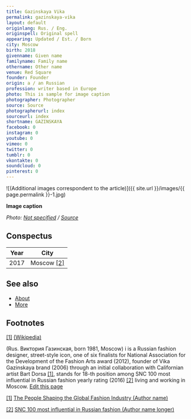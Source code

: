 ```yaml
---
title: Gazinskaya Vika
permalink: gazinskaya-vika
layout: default
originlang: Rus. / Eng.
originspell: Original spell
appearing: Updated / Est. / Born
city: Moscow
birth: 2018
givenname: Given name
familyname: Family name
othername: Other name
venue: Red Square
founder: Founder
origin: a / an Russian
profession: writer based in Europe
photo: This is sample for image caption
photographer: Photographer
source: Source
photographerurl: index
sourceurl: index
shortname: GAZINSKAYA
facebook: 0
instagram: 0
youtube: 0
vimeo: 0
twitter: 0
tumblr: 0
vkontakte: 0
soundcloud: 0
pinterest: 0
---
```


![(Additional images correspondent to the article)]({{ site.url }}/images/{{ page.permalink }}-1.jpg)

**Image caption**

*Photo: [Not specified](index) / [Source](index)*

## Сonspectus

|Year|City|
|-|-|
|2017|Moscow <span id="a2">[\[2\]](#f2)</span>|

## See also

+ [About](index)
+ [More](index)

## Footnotes

[[1]](#a1) <span id="f1"></span> [(Wikipedia)](index)



(Rus. Виктория Газинская, born 1981, Moscow) i is a Russian fashion designer, street-style icon, one of six finalists for National Association for the Development of the Fashion Arts award (2012), founder of Vika Gazinskaya brand (2006) through an initial collaboration with Californian artist Bart Dorsa <span id="a1">[\[1\]](#f1)</span>, stands for 18-th position among SNC 100 most influential in Russian fashion yearly rating (2016) <span id="a2">[\[2\]](#f2)</span> living and working in Moscow. [Edit this page](http://prose.io/#indexmod/encyclopedia/edit/master/gazinskaya-vika.md)


[[1]](#a1) <span id="f1"></span> [The People Shaping the Global Fashion Industry (Author name)](http://example.net/article)

[[2]](#a2) <span id="f2"></span> [SNC 100 most influential in Russian fashion (Author name longer)](http://example.net/article)
